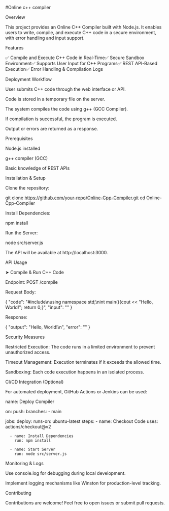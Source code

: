 #Online c++ compiler 

Overview

This project provides an Online C++ Compiler built with Node.js. It enables users to write, compile, and execute C++ code in a secure environment, with error handling and input support.

Features

✅ Compile and Execute C++ Code in Real-Time✅ Secure Sandbox Environment✅ Supports User Input for C++ Programs✅ REST API-Based Execution✅ Error Handling & Compilation Logs

Deployment Workflow

User submits C++ code through the web interface or API.

Code is stored in a temporary file on the server.

The system compiles the code using g++ (GCC Compiler).

If compilation is successful, the program is executed.

Output or errors are returned as a response.

Prerequisites

Node.js installed

g++ compiler (GCC)

Basic knowledge of REST APIs

Installation & Setup

Clone the repository:

git clone https://github.com/your-repo/Online-Cpp-Compiler.git
cd Online-Cpp-Compiler

Install Dependencies:

npm install

Run the Server:

node src/server.js

The API will be available at http://localhost:3000.

API Usage

➤ Compile & Run C++ Code

Endpoint: POST /compile

Request Body:

{
  "code": "#include<iostream>\nusing namespace std;\nint main(){cout << \"Hello, World!\"; return 0;}",
  "input": ""
}

Response:

{
  "output": "Hello, World!\n",
  "error": ""
}

Security Measures

Restricted Execution: The code runs in a limited environment to prevent unauthorized access.

Timeout Management: Execution terminates if it exceeds the allowed time.

Sandboxing: Each code execution happens in an isolated process.

CI/CD Integration (Optional)

For automated deployment, GitHub Actions or Jenkins can be used:

name: Deploy Compiler

on:
  push:
    branches:
      - main

jobs:
  deploy:
    runs-on: ubuntu-latest
    steps:
      - name: Checkout Code
        uses: actions/checkout@v2

      - name: Install Dependencies
        run: npm install

      - name: Start Server
        run: node src/server.js

Monitoring & Logs

Use console.log for debugging during local development.

Implement logging mechanisms like Winston for production-level tracking.

Contributing

Contributions are welcome! Feel free to open issues or submit pull requests.

